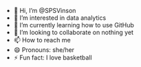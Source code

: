 - 👋 Hi, I’m @SPSVinson
- 👀 I’m interested in data analytics
- 🌱 I’m currently learning how to use GitHub
- 💞️ I’m looking to collaborate on nothing yet
- 📫 How to reach me 
- 😄 Pronouns: she/her
- ⚡ Fun fact: I love basketball 

<!---
SPSVinson/SPSVinson is a ✨ special ✨ repository because its `README.md` (this file) appears on your GitHub profile.
You can click the Preview link to take a look at your changes.
--->

